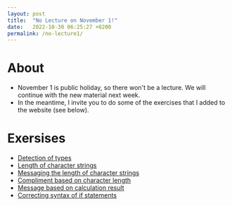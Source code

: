 ```yaml
---
layout: post
title:  "No Lecture on November 1!"
date:   2022-10-30 06:25:27 +0200
permalink: /no-lecture1/
---
```


# About

- November 1 is public holiday, so there won't be a lecture. We will continue with the new material next week.
- In the meantime, I invite you to do some of the exercises that I added to the website (see below).

# Exersises

- [Detection of types](https://adamkocsis.github.io/rkheion/Exercises/2022-10-27a_type_detection.html)
- [Length of character strings](https://adamkocsis.github.io/rkheion/Exercises/2022-10-27_string-length.html)
- [Messaging the length of character strings](https://adamkocsis.github.io/rkheion/Exercises/2022-10-27b_messaging_nchar.html)
- [Compliment based on character length](https://adamkocsis.github.io/rkheion/Exercises/2022-10-27c_if_message_nchar.html)
- [Message based on calculation result](https://adamkocsis.github.io/rkheion/Exercises/2022-10-27e_if_else_message.html)
- [Correcting syntax of if statements](https://adamkocsis.github.io/rkheion/Exercises/2022-10-27d_if_syntax.html)



